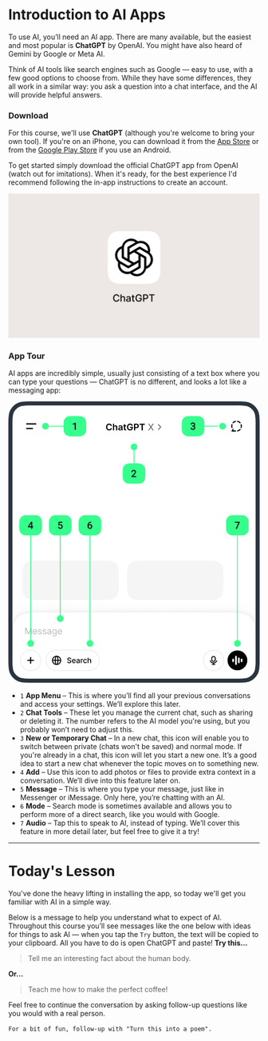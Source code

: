 # Introduction to AI Apps
To use AI, you’ll need an AI app. There are many available, but the easiest and most popular is **ChatGPT** by OpenAI. You might have also heard of Gemini by Google or Meta AI.

Think of AI tools like search engines such as Google — easy to use, with a few good options to choose from. While they have some differences, they all work in a similar way: you ask a question into a chat interface, and the AI will provide helpful answers.

### Download
For this course, we'll use **ChatGPT** (although you're welcome to bring your own tool). If you're on an iPhone, you can download it from the [App Store](https://apps.apple.com/us/app/chatgpt/id6448311069) or from the [Google Play Store](https://play.google.com/store/apps/details?id=com.openai.chatgpt) if you use an Android.

To get started simply download the official ChatGPT app from OpenAI (watch out for imitations). When it's ready, for the best experience I'd recommend following the in-app instructions to create an account.

<picture>
  <source srcset="./assets/images/icon-dark.png" media="(prefers-color-scheme:dark)">
  <img src="./assets/images/icon.png">
</picture>

### App Tour
AI apps are incredibly simple, usually just consisting of a text box where you can type your questions &mdash; ChatGPT is no different, and looks a lot like a messaging app:

<picture>
  <source srcset="./assets/images/app-tour-dark.png" media="(prefers-color-scheme:dark)">
  <img src="./assets/images/app-tour.png">
</picture>

- `1` **App Menu** – This is where you’ll find all your previous conversations and access your settings. We’ll explore this later.
- `2` **Chat Tools** – These let you manage the current chat, such as sharing or deleting it. The number refers to the AI model you're using, but you probably won’t need to adjust this.
- `3` **New or Temporary Chat** – In a new chat, this icon will enable you to switch between private (chats won't be saved) and normal mode. If you're already in a chat, this icon will let you start a new one. It’s a good idea to start a new chat whenever the topic moves on to something new.
- `4` **Add** – Use this icon to add photos or files to provide extra context in a conversation. We’ll dive into this feature later on.
- `5` **Message** – This is where you type your message, just like in Messenger or iMessage. Only here, you’re chatting with an AI.
- `6` **Mode** – Search mode is sometimes available and allows you to perform more of a direct search, like you would with Google.  
- `7` **Audio** – Tap this to speak to AI, instead of typing. We’ll cover this feature in more detail later, but feel free to give it a try!

***

# Today's Lesson
You've done the heavy lifting in installing the app, so today we'll get you familiar with AI in a simple way.

Below is a message to help you understand what to expect of AI. Throughout this course you’ll see messages like the one below with ideas for things to ask AI — when you tap the `Try` button, the text will be copied to your clipboard. All you have to do is open ChatGPT and paste! **Try this...**

> Tell me an interesting fact about the human body.

**Or...**

> Teach me how to make the perfect coffee!

Feel free to continue the conversation by asking follow-up questions like you would with a real person.

```
For a bit of fun, follow-up with "Turn this into a poem".
```